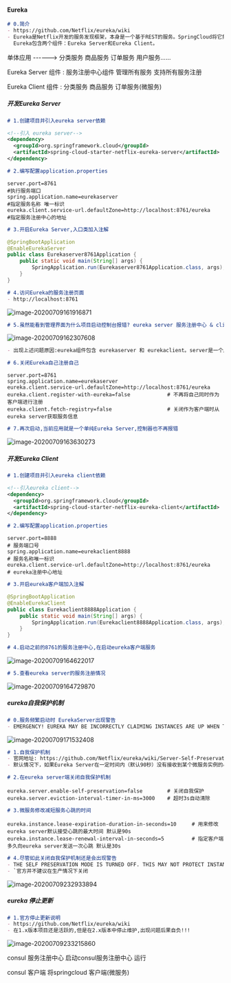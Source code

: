#### Eureka

```markdown
# 0.简介
- https://github.com/Netflix/eureka/wiki
- Eureka是Netflix开发的服务发现框架，本身是一个基于REST的服务。SpringCloud将它集成在其子项目spring-cloud-netflix中，以实现SpringCloud的服务注册和发现功能。
  Eureka包含两个组件：Eureka Server和Eureka Client。
```

单体应用  ------>  分类服务   商品服务  订单服务 用户服务......

Eureka Server 组件 :  服务注册中心组件    管理所有服务  支持所有服务注册

Eureka Client 组件 :   分类服务  商品服务  订单服务(微服务)

##### 开发Eureka Server

```markdown
# 1.创建项目并引入eureka server依赖
```

```xml
<!--引入 eureka server-->
<dependency>
  <groupId>org.springframework.cloud</groupId>
  <artifactId>spring-cloud-starter-netflix-eureka-server</artifactId>
</dependency>
```

```markdown
# 2.编写配置application.properties
```

```properties
server.port=8761														#执行服务端口
spring.application.name=eurekaserver 									#指定服务名称 唯一标识
eureka.client.service-url.defaultZone=http://localhost:8761/eureka		#指定服务注册中心的地址
```

```markdown
# 3.开启Eureka Server,入口类加入注解
```

```java
@SpringBootApplication
@EnableEurekaServer
public class Eurekaserver8761Application {
    public static void main(String[] args) {
        SpringApplication.run(Eurekaserver8761Application.class, args);
    }
}
```

```markdown
# 4.访问Eureka的服务注册页面
- http://localhost:8761
```

![image-20200709161916871](./IMG.assets/SpringCloud.assets/image-20200709161916871.png)

```markdown
# 5.虽然能看到管理界面为什么项目启动控制台报错? eureka server 服务注册中心 & client 微服务
```

![image-20200709162307608](./IMG.assets/SpringCloud.assets/image-20200709162307608.png)

```markdown
- 出现上述问题原因:eureka组件包含 eurekaserver 和 eurekaclient。server是一个服务注册中心,用来接受客户端的注册。client的特性会让当前启动的服务把自己作为eureka的客户端进行服务中心的注册,当项目启动时服务注册中心还没有创建好,所以找我不到服务的客户端组件就直接报错了，当启动成功服务注册中心创建好了，日后client也能进行注册，就不再报错啦！
```

```markdown
# 6.关闭Eureka自己注册自己
```

```properties
server.port=8761
spring.application.name=eurekaserver
eureka.client.service-url.defaultZone=http://localhost:8761/eureka
eureka.client.register-with-eureka=false			# 不再将自己同时作为客户端进行注册  
eureka.client.fetch-registry=false					# 关闭作为客户端时从eureka server获取服务信息
```

```markdown
# 7.再次启动,当前应用就是一个单纯Eureka Server,控制器也不再报错
```

![image-20200709163630273](./IMG.assets/SpringCloud.assets/image-20200709163630273.png)

##### 开发Eureka Client 

```markdown
# 1.创建项目并引入eureka client依赖
```

```xml
<!--引入eureka client-->
<dependency>
  <groupId>org.springframework.cloud</groupId>
  <artifactId>spring-cloud-starter-netflix-eureka-client</artifactId>
</dependency>
```

```markdown
# 2.编写配置application.properties
```

```properties
server.port=8888														# 服务端口号
spring.application.name=eurekaclient8888								# 服务名称唯一标识
eureka.client.service-url.defaultZone=http://localhost:8761/eureka		# eureka注册中心地址
```

```markdown
# 3.开启eureka客户端加入注解
```

```java
@SpringBootApplication
@EnableEurekaClient
public class Eurekaclient8888Application {
    public static void main(String[] args) {
        SpringApplication.run(Eurekaclient8888Application.class, args);
    }
}
```

```markdown
# 4.启动之前的8761的服务注册中心,在启动eureka客户端服务
```

![image-20200709164622017](./IMG.assets/SpringCloud.assets/image-20200709164622017.png)

```markdown
# 5.查看eureka server的服务注册情况
```

![image-20200709164729870](./IMG.assets/SpringCloud.assets/image-20200709164729870.png)

##### eureka自我保护机制

```markdown
# 0.服务频繁启动时 EurekaServer出现警告
- EMERGENCY! EUREKA MAY BE INCORRECTLY CLAIMING INSTANCES ARE UP WHEN THEY'RE NOT. RENEWALS ARE LESSER THAN THRESHOLD AND HENCE THE INSTANCES ARE NOT BEING EXPIRED JUST TO BE SAFE.
```

![image-20200709171532408](./IMG.assets/SpringCloud.assets/image-20200709171532408.png)

```markdown
# 1.自我保护机制
- 官网地址: https://github.com/Netflix/eureka/wiki/Server-Self-Preservation-Mode
- 默认情况下，如果Eureka Server在一定时间内（默认90秒）没有接收到某个微服务实例的心跳，Eureka Server将会移除该实例。但是当网络分区故障发生时，微服务与Eureka Server之间无法正常通信，而微服务本身是正常运行的，此时不应该移除这个微服务，所以引入了自我保护机制。Eureka Server在运行期间会去统计心跳失败比例在 15 分钟之内是否低于 85%，如果低于 85%，Eureka Server 会将这些实例保护起来，让这些实例不会过期。这种设计的哲学原理就是"宁可信其有不可信其无!"。自我保护模式正是一种针对网络异常波动的安全保护措施，使用自我保护模式能使Eureka集群更加的健壮、稳定的运行。

# 2.在eureka server端关闭自我保护机制
```

```properties
eureka.server.enable-self-preservation=false		# 关闭自我保护
eureka.server.eviction-interval-timer-in-ms=3000	# 超时3s自动清除
```

```markdown
# 3.微服务修改减短服务心跳的时间
```

```properties
eureka.instance.lease-expiration-duration-in-seconds=10		# 用来修改eureka server默认接受心跳的最大时间 默认是90s
eureka.instance.lease-renewal-interval-in-seconds=5     	# 指定客户端多久向eureka server发送一次心跳 默认是30s
```

```markdown
# 4.尽管如此关闭自我保护机制还是会出现警告
- THE SELF PRESERVATION MODE IS TURNED OFF. THIS MAY NOT PROTECT INSTANCE EXPIRY IN CASE OF NETWORK/OTHER PROBLEMS.
- `官方并不建议在生产情况下关闭
```

![image-20200709232933894](./IMG.assets/SpringCloud.assets/image-20200709232933894.png)

##### eureka 停止更新

```markdown
# 1.官方停止更新说明
- https://github.com/Netflix/eureka/wiki
- 在1.x版本项目还是活跃的,但是在2.x版本中停止维护,出现问题后果自负!!!
```

![image-20200709233215860](./IMG.assets/SpringCloud.assets/image-20200709233215860.png)

consul  服务注册中心  启动consul服务注册中心  运行 

consul 客户端 将springcloud 客户端(微服务)
